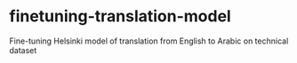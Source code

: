# finetuning-translation-model
Fine-tuning Helsinki model of translation from English to Arabic on technical dataset 

